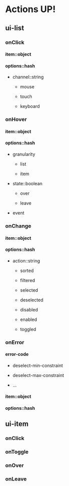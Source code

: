 # Actions UP!


## ui-list

### onClick

#### item::object

#### options::hash

- channel::string

	- mouse

	- touch

	- keyboard

### onHover

#### item::object

#### options::hash

- granularity

	- list

	- item

- state::boolean

	- over

	- leave

- event

### onChange

#### item::object

#### options::hash

- action::string

	- sorted

	- filtered

	- selected

	- deselected

	- disabled

	- enabled

	- toggled

### onError

#### error-code

- deselect-min-constraint

- deselect-max-constraint

- …

#### item::object

#### options::hash

## ui-item

### onClick

### onToggle

### onOver

### onLeave

